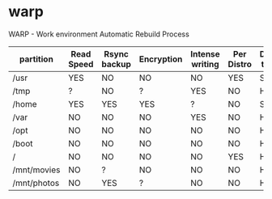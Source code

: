 warp
====

WARP - Work environment Automatic Rebuild Process

|partition | Read Speed| Rsync backup | Encryption | Intense writing | Per Distro | Drive type |
|----------| ----------| -------------| ---------- | --------------- |----------- | ---------- |
|   /usr   |     YES   |    NO        |  NO        |    NO           |  YES       |  SSD       |
|   /tmp   |     ?     |    NO        |  ?         |    YES          |  NO        |  HDD       |
|   /home  |     YES   |    YES       |  YES       |     ?           |  NO        |  SSD       |
|   /var   |     NO    |    NO        |  NO        |     YES         |  NO        |  HDD       |
|   /opt   |     NO    |    NO        |  NO        |     NO          |  NO        |  HDD       |
|   /boot  |     NO    |    NO        |  NO        |     NO          |  NO        |  HDD       |
|   /      |     NO    |    NO        |  NO        |     NO          |  YES       |  HDD       |
|   /mnt/movies| NO    |    ?         |  NO        |     NO          |  NO        |  HDD       |
|   /mnt/photos| NO    |    YES       |  ?         |      NO         |  NO        |  HDD       |
